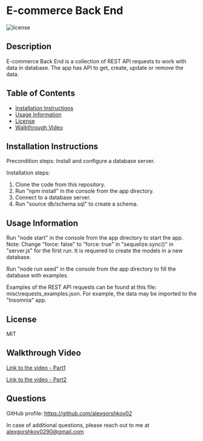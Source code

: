 # E-commerce Back End

![license](https://img.shields.io/badge/license-MIT-blue?style=plastic)


## Description
  
E-commerce Back End is a collection of REST API requests to work with data in database. The app has API to get, create, update or remove the data.
  
  
## Table of Contents

* [Installation Instructions](#installation-instructions)
* [Usage Information](#usage-information)
* [License](#license)
* [Walkthrough Video](#walkthrough-video)

## Installation Instructions

Precondition steps: Install and configure a database server.

Installation steps:
1) Clone the code from this repository.
2) Run "npm install" in the console from the app directory.
3) Connect to a database server.
4) Run "source db/schema.sql" to create a schema.


## Usage Information

Run "node start" in the console from the app directory to start the app.
Note: Change "force: false" to "force: true" in "sequelize.sync()" in "server.js" for the first run. It is requered to create the models in a new database.

Run "node run seed" in the console from the app directory to fill the database with examples. 

Examples of the REST API requests can be found at this file: misc\requests_examples.json. For example, the data may be imported to the "Insomnia" app.


## License

MIT


## Walkthrough Video

[Link to the video - Part1](https://drive.google.com/file/d/1C9anwNRbfiOWkSgenvy9UKpU9U0XmU1p/view) 

[Link to the video - Part2](https://drive.google.com/file/d/1n7HVInsJwpicCapscaUtoda5P1icfWYg/view)


## Questions

GitHub profile: https://github.com/alexgorshkov02

In case of additional questions, please reach out to me at alexgorshkov0290@gmail.com
